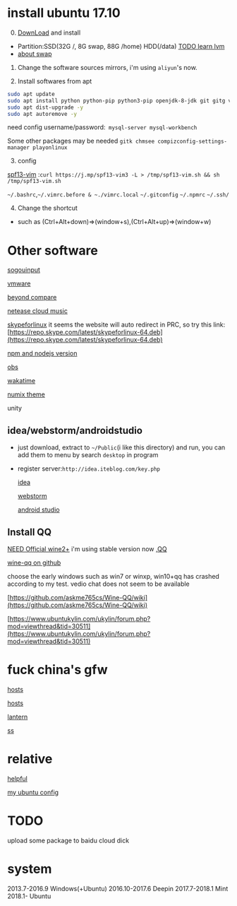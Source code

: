 # install ubuntu 17.10

0. [DownLoad](https://www.ubuntu.com/desktop/1710) and install
- Partition:SSD(32G /, 8G swap, 88G /home) HDD(/data) [TODO learn lvm](https://gist.github.com/YeXiaoRain/950fd5592f48e67a6e7ba932594b80a6)
- [about swap](https://gist.github.com/YeXiaoRain/ec52ad8638a52cadc78fa8c6e5f9d10e)

1. Change the software sources mirrors, i'm using `aliyun`'s now.

2. Install softwares from apt

```bash
sudo apt update
sudo apt install python python-pip python3-pip openjdk-8-jdk git gitg vim vim-gnome exuberant-ctags build-essential gcc-multilib chromium-browser htop goldendict kolourpaint4 gimp php apache2 steam mplayer vlc evince nodejs npm cheese viewnior gedit tree openssh-server nmap screenfetch gnome-tweak-tool -y
sudo apt dist-upgrade -y
sudo apt autoremove -y
```

need config username/password:` mysql-server mysql-workbench`
 

Some other packages may be needed `gitk chmsee compizconfig-settings-manager playonlinux`

3. config

[spf13-vim](https://github.com/spf13/spf13-vim) :`curl https://j.mp/spf13-vim3 -L > /tmp/spf13-vim.sh && sh /tmp/spf13-vim.sh`

`~/.bashrc`,`~/.vimrc.before & ~./vimrc.local` `~/.gitconfig` `~/.npmrc` `~/.ssh/`

4. Change the shortcut
- such as (Ctrl+Alt+down)=>(window+s),(Ctrl+Alt+up)=>(window+w)

# Other software

[sogouinput](http://pinyin.sogou.com/linux/?r=pinyin)

[vmware](https://my.vmware.com/cn/web/vmware/free#desktop_end_user_computing/vmware_workstation_player/12_0)

[beyond compare](http://www.scootersoftware.com/download.php)

[netease cloud music](http://music.163.com/#/download)

[skypeforlinux](https://www.skype.com/en/download-skype/skype-for-linux/downloading-web/?type=weblinux-deb) it seems the website will auto redirect in PRC, so try this link: [https://repo.skype.com/latest/skypeforlinux-64.deb](https://repo.skype.com/latest/skypeforlinux-64.deb)

[npm and nodejs version](https://gist.github.com/YeXiaoRain/62282c1f5839922b875fb019de180f67)

[obs](https://obsproject.com/forum/threads/ubuntu-ppa-installation-instructions.16495/)

[wakatime](https://wakatime.com/editors)

[numix theme](https://itsfoss.com/install-numix-ubuntu/)

unity

## idea/webstorm/androidstudio

- just download, extract to `~/Public`(i like this directory) and run, you can add them to menu by search `desktop` in program

- register server:`http://idea.iteblog.com/key.php`

  [idea](https://www.jetbrains.com/idea/download/#section=linux)
  
  [webstorm](https://www.jetbrains.com/webstorm/)
  
  [android studio](https://developer.android.com/studio/index.html)
  
## Install QQ

[NEED Official wine2+](https://wiki.winehq.org/Ubuntu) i'm using stable version now ,[QQ](http://im.qq.com/pcqq/)

[wine-qq on github](https://github.com/askme765cs/Wine-QQ)

choose the early windows such as win7 or winxp, win10+qq has crashed according to my test. vedio chat does not seem to be available

[https://github.com/askme765cs/Wine-QQ/wiki](https://github.com/askme765cs/Wine-QQ/wiki)

[https://www.ubuntukylin.com/ukylin/forum.php?mod=viewthread&tid=30511](https://www.ubuntukylin.com/ukylin/forum.php?mod=viewthread&tid=30511)

# fuck china's gfw

 [hosts](https://raw.githubusercontent.com/racaljk/hosts/master/hosts)

 [hosts](https://raw.githubusercontent.com/googlehosts/hosts/master/hosts-files/hosts)

 [lantern](https://github.com/getlantern/forum/issues/833)

 [ss](https://github.com/shadowsocks/shadowsocks/tree/master)

# relative

[helpful](https://gist.github.com/YeXiaoRain/0fabf6a85d1e9e3c304aa42ef17afce0)

[my ubuntu config](https://gist.github.com/YeXiaoRain/4dc7e4a6044db74e56f719ddf21ab112)

# TODO

upload some package to baidu cloud dick


# system

2013.7-2016.9 Windows(+Ubuntu)
2016.10-2017.6 Deepin
2017.7-2018.1 Mint
2018.1- Ubuntu
